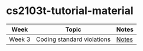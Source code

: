 # cs2103t-tutorial-material

| Week   | Topic                      | Notes     |
| ------ | -------------------------- | --------- |
| Week 3 | Coding standard violations | [Notes]() |
